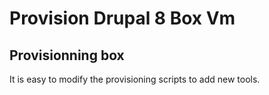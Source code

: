 # Provision Drupal 8 Box Vm

## Provisionning box

It is easy to modify the provisioning scripts to add new tools.